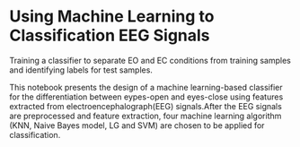 # Using Machine Learning to Classification EEG Signals 
Training a classifier to separate EO and EC conditions from training samples and identifying labels for test samples.


This notebook presents the design of a machine learning-based classifier for the differentiation between eypes-open and eyes-close using features extracted from electroencephalograph(EEG) signals.After the EEG signals are preprocessed and feature extraction, four machine learning algorithm (KNN, Naive Bayes model, LG and SVM) are chosen to be applied for classification.
